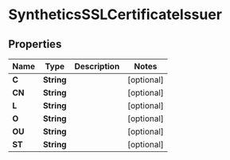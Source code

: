 

# SyntheticsSSLCertificateIssuer

## Properties

Name | Type | Description | Notes
------------ | ------------- | ------------- | -------------
**C** | **String** |  |  [optional]
**CN** | **String** |  |  [optional]
**L** | **String** |  |  [optional]
**O** | **String** |  |  [optional]
**OU** | **String** |  |  [optional]
**ST** | **String** |  |  [optional]



